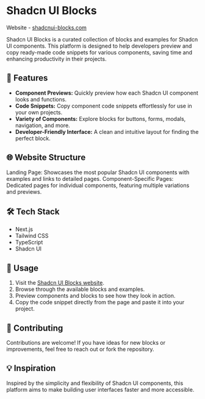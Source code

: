 # Shadcn UI Blocks

Website - [shadcnui-blocks.com](https://www.shadcnui-blocks.com)

Shadcn UI Blocks is a curated collection of blocks and examples for Shadcn UI components. This platform is designed to help developers preview and copy ready-made code snippets for various components, saving time and enhancing productivity in their projects.

## 🚀 Features

- **Component Previews:** Quickly preview how each Shadcn UI component looks and functions.
- **Code Snippets:** Copy component code snippets effortlessly for use in your own projects.
- **Variety of Components:** Explore blocks for buttons, forms, modals, navigation, and more.
- **Developer-Friendly Interface:** A clean and intuitive layout for finding the perfect block.

## 🌐 Website Structure

Landing Page: Showcases the most popular Shadcn UI components with examples and links to detailed pages.
Component-Specific Pages: Dedicated pages for individual components, featuring multiple variations and previews.

## 🛠️ Tech Stack

- Next.js
- Tailwind CSS
- TypeScript
- Shadcn UI

## 📖 Usage

1. Visit the [Shadcn UI Blocks website](https://www.shadcnui-blocks.com).
2. Browse through the available blocks and examples.
3. Preview components and blocks to see how they look in action.
4. Copy the code snippet directly from the page and paste it into your project.

## 🤝 Contributing

Contributions are welcome! If you have ideas for new blocks or improvements, feel free to reach out or fork the repository.

## 💡 Inspiration

Inspired by the simplicity and flexibility of Shadcn UI components, this platform aims to make building user interfaces faster and more accessible.
